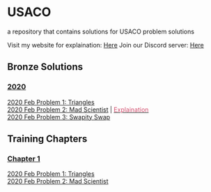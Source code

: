# USACO
a repository that contains solutions for USACO problem solutions

Visit my website for explaination: [Here](https://o0River0o.github.io/)
Join our Discord server: [Here](https://discord.gg/bxrYFN9)

## **Bronze Solutions**
### <u>2020</u>

[2020 Feb Problem 1: Triangles](src/bronze/2020/Feb/Triangles/Triangles.java)
<br>
[2020 Feb Problem 2: Mad Scientist](src/bronze/2020/Feb/Mad-Scientist/Breedflip.java) | 
[<font color="#D2506F">Explaination</font>](https://o0river0o.github.io/posts/2020/0926/usaco-bronze-mad-scientist/)
<br>
[2020 Feb Problem 3: Swapity Swap](src/bronze/2020/Feb/Mad-Scientist/Swap.java)
<br>

## **Training Chapters**
### <u>Chapter 1</u>

[2020 Feb Problem 1: Triangles](src/training/chapter1/yrishere/ride.java)
<br>
[2020 Feb Problem 2: Mad Scientist](src/training/chapter1/gggiver/gift1.java)
